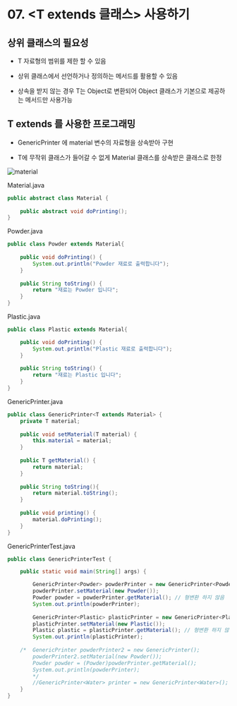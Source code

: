 # 07. <T extends 클래스> 사용하기

## 상위 클래스의 필요성

- T 자료형의 범위를 제한 할 수 있음

- 상위 클래스에서 선언하거나 정의하는 메서드를 활용할 수 있음

- 상속을 받지 않는 경우 T는 Object로 변환되어 Object 클래스가 기본으로 제공하는 메서드만 사용가능

## T extends 를 사용한 프로그래밍

- GenericPrinter<T> 에 material 변수의 자료형을 상속받아 구현

- T에 무작위 클래스가 들어갈 수 없게 Material 클래스를 상속받은 클래스로 한정

![material](https://gitlab.com/easyspubjava/javacoursework/-/raw/master/Chapter5/5-07/img/material.PNG)

Material.java
``` java
public abstract class Material {
	
	public abstract void doPrinting();
}
```

Powder.java
``` java
public class Powder extends Material{
		
	public void doPrinting() {
		System.out.println("Powder 재료로 출력합니다");
	}
	
	public String toString() {
		return "재료는 Powder 입니다";
	}
}
```

Plastic.java
``` java
public class Plastic extends Material{

	public void doPrinting() {
		System.out.println("Plastic 재료로 출력합니다");
	}
	
	public String toString() {
		return "재료는 Plastic 입니다";
	}
}
```

GenericPrinter.java
``` java
public class GenericPrinter<T extends Material> {
	private T material;
	
	public void setMaterial(T material) {
		this.material = material;
	}
	
	public T getMaterial() {
		return material;
	}
	
	public String toString(){
		return material.toString();
	}
	
	public void printing() {
		material.doPrinting();
	}
}
```

GenericPrinterTest.java
``` java
public class GenericPrinterTest {

	public static void main(String[] args) {

		GenericPrinter<Powder> powderPrinter = new GenericPrinter<Powder>();
		powderPrinter.setMaterial(new Powder());
		Powder powder = powderPrinter.getMaterial(); // 형변환 하지 않음
		System.out.println(powderPrinter);
		
		GenericPrinter<Plastic> plasticPrinter = new GenericPrinter<Plastic>();
		plasticPrinter.setMaterial(new Plastic());
		Plastic plastic = plasticPrinter.getMaterial(); // 형변환 하지 않음
		System.out.println(plasticPrinter);
		
	/*	GenericPrinter powderPrinter2 = new GenericPrinter();
		powderPrinter2.setMaterial(new Powder());
		Powder powder = (Powder)powderPrinter.getMaterial();
		System.out.println(powderPrinter);
		*/
		//GenericPrinter<Water> printer = new GenericPrinter<Water>();	
	}
}
```
